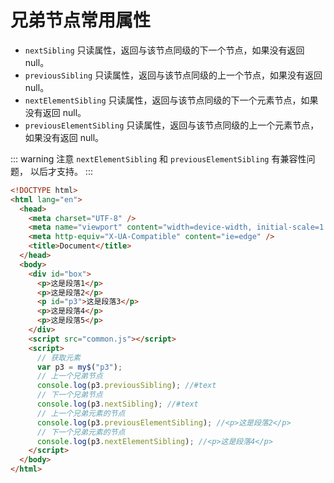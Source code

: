# 兄弟节点常用属性

- `nextSibling` 只读属性，返回与该节点同级的下一个节点，如果没有返回 null。
- `previousSibling` 只读属性，返回与该节点同级的上一个节点，如果没有返回 null。
- `nextElementSibling` 只读属性，返回与该节点同级的下一个元素节点，如果没有返回 null。
- `previousElementSibling` 只读属性，返回与该节点同级的上一个元素节点，如果没有返回 null。

::: warning 注意
`nextElementSibling` 和 `previousElementSibling` 有兼容性问题，<Badge type="danger" text="IE9" vertical="bottom" /> 以后才支持。
:::

```html
<!DOCTYPE html>
<html lang="en">
  <head>
    <meta charset="UTF-8" />
    <meta name="viewport" content="width=device-width, initial-scale=1.0" />
    <meta http-equiv="X-UA-Compatible" content="ie=edge" />
    <title>Document</title>
  </head>
  <body>
    <div id="box">
      <p>这是段落1</p>
      <p>这是段落2</p>
      <p id="p3">这是段落3</p>
      <p>这是段落4</p>
      <p>这是段落5</p>
    </div>
    <script src="common.js"></script>
    <script>
      // 获取元素
      var p3 = my$("p3");
      // 上一个兄弟节点
      console.log(p3.previousSibling); //#text
      // 下一个兄弟节点
      console.log(p3.nextSibling); //#text
      // 上一个兄弟元素的节点
      console.log(p3.previousElementSibling); //<p>这是段落2</p>
      // 下一个兄弟元素的节点
      console.log(p3.nextElementSibling); //<p>这是段落4</p>
    </script>
  </body>
</html>
```
